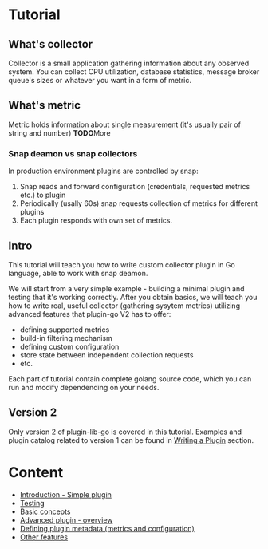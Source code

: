 # Tutorial

## What's collector

Collector is a small application gathering information about any observed system. 
You can collect CPU utilization, database statistics, message broker queue's sizes or whatever you want in a form of metric.

## What's metric

Metric holds information about single measurement (it's usually pair of string and number)
**TODO**More

### Snap deamon vs snap collectors

In production environment plugins are controlled by snap:
1) Snap reads and forward configuration (credentials, requested metrics etc.) to plugin
2) Periodically (usally 60s) snap requests collection of metrics for different plugins 
3) Each plugin responds with own set of metrics. 

## Intro

This tutorial will teach you how to write custom collector plugin in Go language, able to work with snap deamon. 

We will start from a very simple example - building a minimal plugin and testing that it's working correctly. 
After you obtain basics, we will teach you how to write real, useful collector (gathering sysytem metrics) utilizing advanced features that plugin-go V2 has to offer:
- defining supported metrics
- build-in filtering mechanism
- defining custom configuration 
- store state between independent collection requests
- etc.

Each part of tutorial contain complete golang source code, which you can run and modify dependending on your needs.

## Version 2

Only version 2 of plugin-lib-go is covered in this tutorial. Examples and plugin catalog related to version 1 can be found in [Writing a Plugin](https://github.com/librato/snap-plugin-lib-go/tree/ao-12231-tutorial#writing-a-plugin) section.

# Content 

* [Introduction - Simple plugin](/tutorial/01-simple/README.md)
* [Testing](/tutorial/02/README.md)
* [Basic concepts]((/tutorial/03/README.md))
* [Advanced plugin - overview](/tutorial/04/README.md)
* [Defining plugin metadata (metrics and configuration)](/tutorial/05/README.md)
* [Other features](/tutorial/06/README.md)
